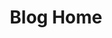 ---
home: true
layout: BlogHome
icon: home
title: Blog Home
heroText: Rain Main Blog
bgImage: /assets/images/background/homepage.png
tagline: ダラダラと流れる青春の音、乾いたメロディは止まないぜ
heroFullScreen: true
projects:
  - icon: project
    name: project name
    desc: project detailed description
    link: https://your.project.link

  - icon: link
    name: link name
    desc: link detailed description
    link: https://link.address

  - icon: book
    name: book name
    desc: Detailed description of the book
    link: https://link.to.your.book

  - icon: article
    name: article name
    desc: Detailed description of the article
    link: https://link.to.your.article

  - icon: friend
    name: friend name
    desc: Detailed description of friend
    link: https://link.to.your.friend

footer: We will finally see the dawn
---
